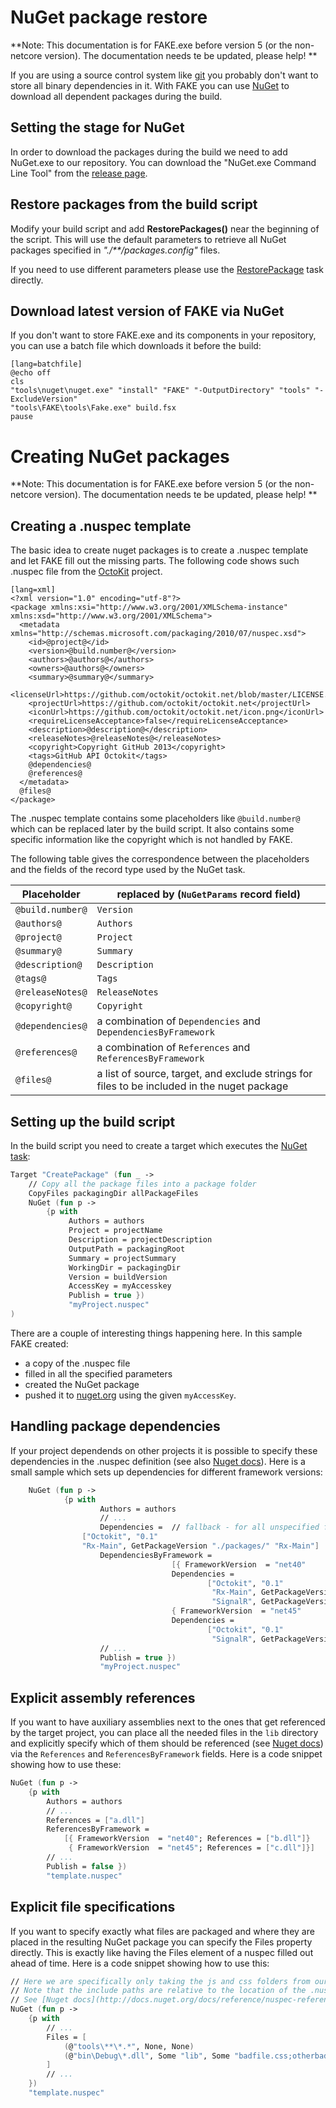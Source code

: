 # NuGet package restore

**Note:  This documentation is for FAKE.exe before version 5 (or the non-netcore version). The documentation needs te be updated, please help! **

If you are using a source control system like [git](http://git-scm.com/) you probably don't want to store all binary dependencies in it.
With FAKE you can use [NuGet](http://nuget.codeplex.com/) to download all dependent packages during the build.

## Setting the stage for NuGet

In order to download the packages during the build we need to add NuGet.exe to our repository.
You can download the "NuGet.exe Command Line Tool" from the [release page](https://github.com/NuGet/Home/releases).

## Restore packages from the build script

Modify your build script and add **RestorePackages()** near the beginning of the script.
This will use the default parameters to retrieve all NuGet packages specified in *"./\*\*/packages.config"* files.

If you need to use different parameters please use the [RestorePackage](apidocs/v5/legacy/fake-restorepackagehelper.html) task directly.

## Download latest version of FAKE via NuGet

If you don't want to store FAKE.exe and its components in your repository, you can use a batch file which downloads it before the build:

    [lang=batchfile]
    @echo off
    cls
    "tools\nuget\nuget.exe" "install" "FAKE" "-OutputDirectory" "tools" "-ExcludeVersion"
    "tools\FAKE\tools\Fake.exe" build.fsx
    pause

# Creating NuGet packages

**Note:  This documentation is for FAKE.exe before version 5 (or the non-netcore version). The documentation needs te be updated, please help! **

## Creating a .nuspec template

The basic idea to create nuget packages is to create a .nuspec template and let FAKE fill out the missing parts.
The following code shows such .nuspec file from the [OctoKit](https://github.com/octokit/octokit.net) project.

    [lang=xml]
    <?xml version="1.0" encoding="utf-8"?>
    <package xmlns:xsi="http://www.w3.org/2001/XMLSchema-instance"     xmlns:xsd="http://www.w3.org/2001/XMLSchema">
      <metadata xmlns="http://schemas.microsoft.com/packaging/2010/07/nuspec.xsd">
        <id>@project@</id>
        <version>@build.number@</version>
        <authors>@authors@</authors>
        <owners>@authors@</owners>
        <summary>@summary@</summary>
        <licenseUrl>https://github.com/octokit/octokit.net/blob/master/LICENSE.txt</licenseUrl>
        <projectUrl>https://github.com/octokit/octokit.net</projectUrl>
        <iconUrl>https://github.com/octokit/octokit.net/icon.png</iconUrl>
        <requireLicenseAcceptance>false</requireLicenseAcceptance>
        <description>@description@</description>
        <releaseNotes>@releaseNotes@</releaseNotes>
        <copyright>Copyright GitHub 2013</copyright>
        <tags>GitHub API Octokit</tags>
        @dependencies@
        @references@
      </metadata>
      @files@
    </package>

The .nuspec template contains some placeholders like `@build.number@` which can be replaced later by the build script.
It also contains some specific information like the copyright which is not handled by FAKE.

The following table gives the correspondence between the placeholders and the fields of the record type used by the NuGet task.

Placeholder | replaced by (`NuGetParams` record field)
--- | ---
`@build.number@` | `Version`
`@authors@` | `Authors`
`@project@` | `Project`
`@summary@` | `Summary`
`@description@` | `Description`
`@tags@` | `Tags`
`@releaseNotes@` | `ReleaseNotes`
`@copyright@` | `Copyright`
`@dependencies@` | a combination of `Dependencies` and `DependenciesByFramework`
`@references@` | a combination of `References` and `ReferencesByFramework`
`@files@` | a list of source, target, and exclude strings for files to be included in the nuget package

## Setting up the build script

In the build script you need to create a target which executes the [NuGet task](apidocs/v5/legacy/fake-nugethelper.html):

```fsharp
Target "CreatePackage" (fun _ ->
    // Copy all the package files into a package folder
    CopyFiles packagingDir allPackageFiles
    NuGet (fun p ->
        {p with
             Authors = authors
             Project = projectName
             Description = projectDescription
             OutputPath = packagingRoot
             Summary = projectSummary
             WorkingDir = packagingDir
             Version = buildVersion
             AccessKey = myAccesskey
             Publish = true })
             "myProject.nuspec"
)
```

There are a couple of interesting things happening here. In this sample FAKE created:

* a copy of the .nuspec file
* filled in all the specified parameters
* created the NuGet package
* pushed it to [nuget.org](http://www.nuget.org) using the given `myAccessKey`.

## Handling package dependencies

If your project dependends on other projects it is possible to specify these dependencies in the .nuspec definition (see also [Nuget docs](http://docs.nuget.org/docs/reference/nuspec-reference#Specifying_Dependencies_in_version_2.0_and_above)).
Here is a small sample which sets up dependencies for different framework versions:

```fsharp
    NuGet (fun p ->
            {p with
                    Authors = authors
                    // ...
                    Dependencies =  // fallback - for all unspecified frameworks
                ["Octokit", "0.1"
                "Rx-Main", GetPackageVersion "./packages/" "Rx-Main"]
                    DependenciesByFramework =
                                    [{ FrameworkVersion  = "net40"
                                    Dependencies =
                                            ["Octokit", "0.1"
                                             "Rx-Main", GetPackageVersion "./packages/" "Rx-Main"
                                             "SignalR", GetPackageVersion "./packages/" "SignalR"]}
                                    { FrameworkVersion  = "net45"
                                    Dependencies =
                                            ["Octokit", "0.1"
                                             "SignalR", GetPackageVersion "./packages/" "SignalR"]}]
                    // ...
                    Publish = true })
                    "myProject.nuspec"
```

## Explicit assembly references

If you want to have auxiliary assemblies next to the ones that get referenced by the target project, you can place  all the needed files in the `lib` directory and explicitly specify which of them should be referenced (see [Nuget docs](http://docs.nuget.org/docs/reference/nuspec-reference#Specifying_Explicit_Assembly_References_in_version_2.5_and_above)) via the `References` and `ReferencesByFramework` fields.
Here is a code snippet showing how to use these:

```fsharp
NuGet (fun p ->
    {p with
        Authors = authors
        // ...
        References = ["a.dll"]
        ReferencesByFramework =
            [{ FrameworkVersion  = "net40"; References = ["b.dll"]}
             { FrameworkVersion  = "net45"; References = ["c.dll"]}]
        // ...
        Publish = false })
        "template.nuspec"
```

## Explicit file specifications

If you want to specify exactly what files are packaged and where they are placed in the resulting NuGet package you can specify the Files property directly.  This is exactly like having the Files element of a nuspec filled out ahead of time.
Here is a code snippet showing how to use this:

```fsharp
// Here we are specifically only taking the js and css folders from our project and placing them in matching target folder in the resulting nuspec.
// Note that the include paths are relative to the location of the .nuspec file
// See [Nuget docs](http://docs.nuget.org/docs/reference/nuspec-reference#Specifying_Files_to_Include_in_the_Package) for more detailed examples of how to specify file includes, as this follows the same syntax.
NuGet (fun p ->
    {p with
        // ...
        Files = [
            (@"tools\**\*.*", None, None)
            (@"bin\Debug\*.dll", Some "lib", Some "badfile.css;otherbadfile.css")
        ]
        // ...
    })
    "template.nuspec"
```
